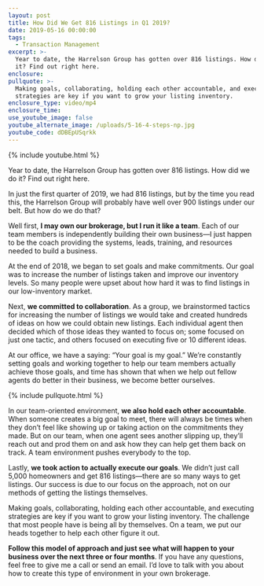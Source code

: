 ```yaml
---
layout: post
title: How Did We Get 816 Listings in Q1 2019?
date: 2019-05-16 00:00:00
tags:
  - Transaction Management
excerpt: >-
  Year to date, the Harrelson Group has gotten over 816 listings. How did we do
  it? Find out right here.
enclosure:
pullquote: >-
  Making goals, collaborating, holding each other accountable, and executing
  strategies are key if you want to grow your listing inventory.
enclosure_type: video/mp4
enclosure_time:
use_youtube_image: false
youtube_alternate_image: /uploads/5-16-4-steps-np.jpg
youtube_code: dDBEpUSqrkk
---
```


{% include youtube.html %}

Year to date, the Harrelson Group has gotten over 816 listings. How did we do it? Find out right here.

In just the first quarter of 2019, we had 816 listings, but by the time you read this, the Harrelson Group will probably have well over 900 listings under our belt. But how do we do that?

Well first, **I may own our brokerage, but I run it like a team**. Each of our team members is independently building their own business—I just happen to be the coach providing the systems, leads, training, and resources needed to build a business.

At the end of 2018, we began to set goals and make commitments. Our goal was to increase the number of listings taken and improve our inventory levels. So many people were upset about how hard it was to find listings in our low-inventory market.

Next, **we committed to collaboration**. As a group, we brainstormed tactics for increasing the number of listings we would take and created hundreds of ideas on how we could obtain new listings. Each individual agent then decided which of those ideas they wanted to focus on; some focused on just one tactic, and others focused on executing five or 10 different ideas.

At our office, we have a saying: “Your goal is my goal.” We’re constantly setting goals and working together to help our team members actually achieve those goals, and time has shown that when we help out fellow agents do better in their business, we become better ourselves.

{% include pullquote.html %}

In our team-oriented environment, **we also hold each other accountable**. When someone creates a big goal to meet, there will always be times when they don’t feel like showing up or taking action on the commitments they made. But on our team, when one agent sees another slipping up, they’ll reach out and prod them on and ask how they can help get them back on track. A team environment pushes everybody to the top.

Lastly, **we took action to actually execute our goals**. We didn’t just call 5,000 homeowners and get 816 listings—there are so many ways to get listings. Our success is due to our focus on the approach, not on our methods of getting the listings themselves.

Making goals, collaborating, holding each other accountable, and executing strategies are key if you want to grow your listing inventory. The challenge that most people have is being all by themselves. On a team, we put our heads together to help each other figure it out.

**Follow this model of approach and just see what will happen to your business over the next three or four months**. If you have any questions, feel free to give me a call or send an email. I’d love to talk with you about how to create this type of environment in your own brokerage.